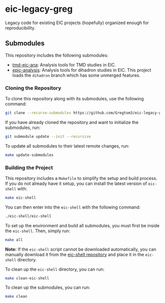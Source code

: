 # eic-legacy-greg
Legacy code for existing EIC projects (hopefully) organized enough for reproducibility.

## Submodules
This repository includes the following submodules:

- [tmd-eic-ana](https://github.com/Gregtom3/tmd-eic-ana): Analysis tools for TMD studies in EIC.
- [epic-analysis](https://github.com/eic/epic-analysis/tree/dihadron): Analysis tools for dihadron studies in EIC. This project loads the `dihadron` branch which has some unmerged features.

### Cloning the Repository
To clone this repository along with its submodules, use the following command:

```bash
git clone --recurse-submodules https://github.com/Gregtom3/eic-legacy-greg.git
```

If you have already cloned the repository and want to initialize the submodules, run:

```bash
git submodule update --init --recursive
```

To update all submodules to their latest remote changes, run:

```bash
make update-submodules
```

### Building the Project
This repository includes a `Makefile` to simplify the setup and build process. If you do not already have it setup, you can install the latest version of `eic-shell` with:

```bash
make eic-shell
```

You can then enter into the `eic-shell` with the following command:

```bash
./eic-shell/eic-shell
```

To set up the environment and build all submodules, you must first be inside the `eic-shell`. Then, simply run:

```bash
make all
```

**Note:** If the `eic-shell` script cannot be downloaded automatically, you can manually download it from the [eic-shell repository](https://github.com/eic/eic-shell) and place it in the `eic-shell` directory.

To clean up the `eic-shell` directory, you can run:

```bash
make clean-eic-shell
```

To clean up the submodules, you can run:

```bash
make clean
```
